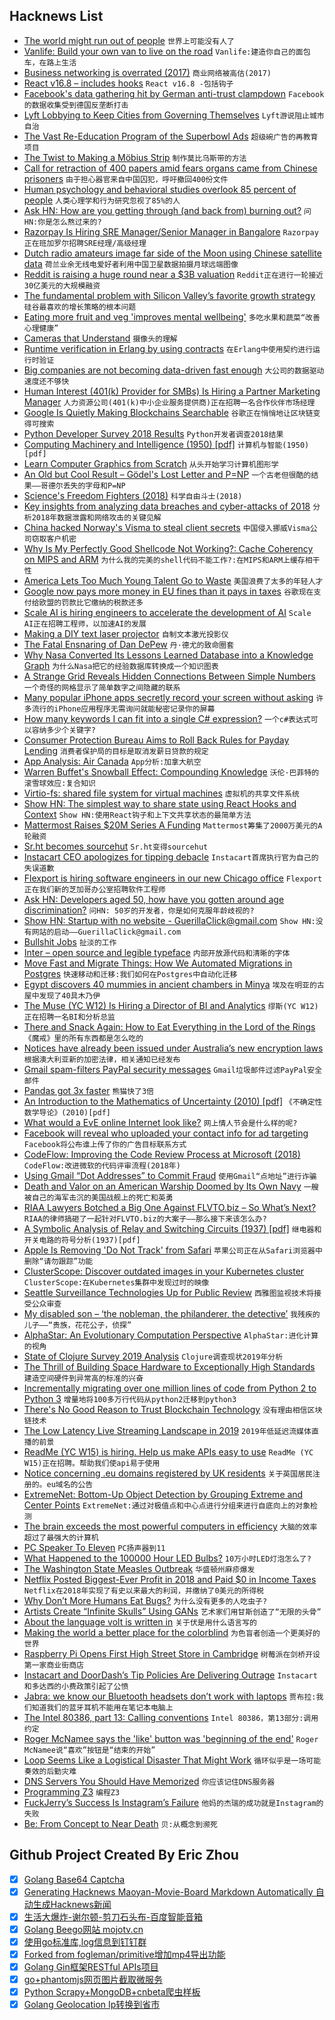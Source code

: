 ## Hacknews List


- [The world might run out of people](https://www.wired.com/story/the-world-might-actually-run-out-of-people/)  `世界上可能没有人了`
- [Vanlife: Build your own van to live on the road](https://divineontheroad.com/build-a-van/)  `Vanlife:建造你自己的面包车，在路上生活`
- [Business networking is overrated (2017)](https://www.nytimes.com/2017/08/24/opinion/sunday/networking-connections-business.html)  `商业网络被高估(2017)`
- [React v16.8 – includes hooks](https://reactjs.org/blog/2019/02/06/react-v16.8.0.html)  `React v16.8 -包括钩子`
- [Facebook&#39;s data gathering hit by German anti-trust clampdown](https://www.reuters.com/article/us-facebook-germany/facebooks-data-gathering-hit-by-german-anti-trust-clampdown-idUSKCN1PW0SW)  `Facebook的数据收集受到德国反垄断打击`
- [Lyft Lobbying to Keep Cities from Governing Themselves](https://humantransit.org/2019/02/lyft-lobbying-to-keep-cities-from-governing-themselves.html)  `Lyft游说阻止城市自治`
- [The Vast Re-Education Program of the Superbowl Ads](http://churchlife.nd.edu/2019/02/05/the-vast-re-education-program-of-the-superbowl-ads/)  `超级碗广告的再教育项目`
- [The Twist to Making a Möbius Strip](https://www.quantamagazine.org/the-hidden-twist-to-making-a-mobius-strip-20170209)  `制作莫比乌斯带的方法`
- [Call for retraction of 400 papers amid fears organs came from Chinese prisoners](https://www.theguardian.com/science/2019/feb/06/call-for-retraction-of-400-scientific-papers-amid-fears-organs-came-from-chinese-prisoners)  `由于担心器官来自中国囚犯，呼吁撤回400份文件`
- [Human psychology and behavioral studies overlook 85 percent of people](https://www.sapiens.org/culture/weird-cultures-human-nature/)  `人类心理学和行为研究忽视了85%的人`
- [Ask HN: How are you getting through (and back from) burning out?](item?id=19094945)  `问HN:你是怎么熬过来的?`
- [Razorpay Is Hiring SRE Manager/Senior Manager in Bangalore](item?id=19094524)  `Razorpay正在班加罗尔招聘SRE经理/高级经理`
- [Dutch radio amateurs image far side of the Moon using Chinese satellite data](https://www.camras.nl/en/blog/2018/precious-earth-and-lunar-far-side/)  `荷兰业余无线电爱好者利用中国卫星数据拍摄月球远端图像`
- [Reddit is raising a huge round near a $3B valuation](https://techcrunch.com/2019/02/05/raiseit/)  `Reddit正在进行一轮接近30亿美元的大规模融资`
- [The fundamental problem with Silicon Valley’s favorite growth strategy](https://qz.com/1540608/the-problem-with-silicon-valleys-obsession-with-blitzscaling-growth/)  `硅谷最喜欢的增长策略的根本问题`
- [Eating more fruit and veg &#39;improves mental wellbeing&#39;](https://www.nhs.uk/news/food-and-diet/eating-more-fruit-and-veg-improves-mental-wellbeing/)  `多吃水果和蔬菜“改善心理健康”`
- [Cameras that Understand](https://www.ben-evans.com/benedictevans/2019/2/5/cameras-that-understand)  `摄像头的理解`
- [Runtime verification in Erlang by using contracts](https://arxiv.org/abs/1808.07937)  `在Erlang中使用契约进行运行时验证`
- [Big companies are not becoming data-driven fast enough](https://techcrunch.com/2019/02/06/big-companies-are-not-becoming-data-driven-fast-enough/)  `大公司的数据驱动速度还不够快`
- [Human Interest (401(k) Provider for SMBs) Is Hiring a Partner Marketing Manager](https://humaninterest.com/careers)  `人力资源公司(401(k)中小企业服务提供商)正在招聘一名合作伙伴市场经理`
- [Google Is Quietly Making Blockchains Searchable](https://www.forbes.com/sites/michaeldelcastillo/2019/02/04/navigating-bitcoin-ethereum-xrp-how-google-is-quietly-making-blockchains-searchable/)  `谷歌正在悄悄地让区块链变得可搜索`
- [Python Developer Survey 2018 Results](https://www.jetbrains.com/research/python-developers-survey-2018/)  `Python开发者调查2018结果`
- [Computing Machinery and Intelligence (1950) [pdf]](https://academic.oup.com/mind/article-pdf/LIX/236/433/9866119/433.pdf)  `计算机与智能(1950)[pdf]`
- [Learn Computer Graphics from Scratch](http://www.scratchapixel.com/)  `从头开始学习计算机图形学`
- [An Old but Cool Result – Gödel&#39;s Lost Letter and P=NP](https://rjlipton.wordpress.com/2019/02/06/an-old-but-cool-result/)  `一个古老但很酷的结果——哥德尔丢失的字母和P=NP`
- [Science&#39;s Freedom Fighters (2018)](https://lareviewofbooks.org/article/sciences-freedom-fighters/)  `科学自由斗士(2018)`
- [Key insights from analyzing data breaches and cyber-attacks of 2018](https://www.templarbit.com/blog/2019/01/10/we-analyzed-data-breaches-and-cyber-attacks-of-2018-here-are-the-key-insights/)  `分析2018年数据泄露和网络攻击的关键见解`
- [China hacked Norway&#39;s Visma to steal client secrets](https://www.reuters.com/article/us-china-cyber-norway-visma/china-hacked-norways-visma-to-steal-client-secrets-investigators-idUSKCN1PV141)  `中国侵入挪威Visma公司窃取客户机密`
- [Why Is My Perfectly Good Shellcode Not Working?: Cache Coherency on MIPS and ARM](https://blog.senr.io/blog/why-is-my-perfectly-good-shellcode-not-working-cache-coherency-on-mips-and-arm)  `为什么我的完美的shell代码不能工作?:在MIPS和ARM上缓存相干性`
- [America Lets Too Much Young Talent Go to Waste](https://www.bloomberg.com/opinion/articles/2019-02-06/america-neglects-talent-of-too-many-of-its-best-and-brightest)  `美国浪费了太多的年轻人才`
- [Google now pays more money in EU fines than it pays in taxes](https://www.computing.co.uk/ctg/news/3070492/google-now-pays-more-money-in-eu-fines-than-it-pays-in-taxes)  `谷歌现在支付给欧盟的罚款比它缴纳的税款还多`
- [Scale AI is hiring engineers to accelerate the development of AI](https://scale.ai/about#jobs)  `Scale AI正在招聘工程师，以加速AI的发展`
- [Making a DIY text laser projector](https://habr.com/en/post/438618/)  `自制文本激光投影仪`
- [The Fatal Ensnaring of Dan DePew](https://www.nybooks.com/daily/2019/02/05/the-fatal-ensnaring-of-dan-depew/)  `丹·德尤的致命圈套`
- [Why Nasa Converted Its Lessons Learned Database into a Knowledge Graph](https://blog.nuclino.com/why-nasa-converted-its-lessons-learned-database-into-a-knowledge-graph)  `为什么Nasa把它的经验数据库转换成一个知识图表`
- [A Strange Grid Reveals Hidden Connections Between Simple Numbers](https://www.quantamagazine.org/the-sum-product-problem-shows-how-addition-and-multiplication-constrain-each-other-20190206/)  `一个奇怪的网格显示了简单数字之间隐藏的联系`
- [Many popular iPhone apps secretly record your screen without asking](https://techcrunch.com/2019/02/06/iphone-session-replay-screenshots/)  `许多流行的iPhone应用程序无需询问就能秘密记录你的屏幕`
- [How many keywords I can fit into a single C# expression?](https://www.tabsoverspaces.com/233768-how-many-keywords-i-can-fit-into-a-single-csharp-expression)  `一个c#表达式可以容纳多少个关键字?`
- [Consumer Protection Bureau Aims to Roll Back Rules for Payday Lending](https://www.npr.org/2019/02/06/691944789/consumer-protection-bureau-aims-to-roll-back-rules-for-payday-lending)  `消费者保护局的目标是取消发薪日贷款的规定`
- [App Analysis: Air Canada](http://theappanalyst.com/aircanada.html)  `App分析:加拿大航空`
- [Warren Buffet&#39;s Snowball Effect: Compounding Knowledge](https://fs.blog/2019/02/compounding-knowledge/)  `沃伦·巴菲特的滚雪球效应:复合知识`
- [Virtio-fs: shared file system for virtual machines](https://lore.kernel.org/lkml/20181210171318.16998-1-vgoyal@redhat.com/)  `虚拟机的共享文件系统`
- [Show HN: The simplest way to share state using React Hooks and Context](https://github.com/diegohaz/constate)  `Show HN:使用React钩子和上下文共享状态的最简单方法`
- [Mattermost Raises $20M Series A Funding](https://mattermost.com/blog/mattermost-raises-20m-series-a-funding/)  `Mattermost筹集了2000万美元的A轮融资`
- [Sr.ht becomes sourcehut](https://sourcehut.org/)  `Sr.ht变得sourcehut`
- [Instacart CEO apologizes for tipping debacle](https://techcrunch.com/2019/02/06/instacart-ceo-apologizes-for-tipping-debacle/)  `Instacart首席执行官为自己的失误道歉`
- [Flexport is hiring software engineers in our new Chicago office](https://www.flexport.com/careers/job/1432495)  `Flexport正在我们新的芝加哥办公室招聘软件工程师`
- [Ask HN: Developers aged 50, how have you gotten around age discrimination?](item?id=19100129)  `问HN: 50岁的开发者，你是如何克服年龄歧视的?`
- [Show HN: Startup with no website - GuerillaClick@gmail.com](item?id=19094818)  `Show HN:没有网站的启动——GuerillaClick@gmail.com`
- [Bullshit Jobs](https://en.wikipedia.org/wiki/Bullshit_Jobs)  `扯淡的工作`
- [Inter – open source and legible typeface](https://github.com/rsms/inter)  `内部开放源代码和清晰的字体`
- [Move Fast and Migrate Things: How We Automated Migrations in Postgres](https://benchling.engineering/move-fast-and-migrate-things-how-we-automated-migrations-in-postgres-d60aba0fc3d4?)  `快速移动和迁移:我们如何在Postgres中自动化迁移`
- [Egypt discovers 40 mummies in ancient chambers in Minya](https://www.timesofisrael.com/egypt-discovers-40-mummies-in-ancient-chambers-in-minya/)  `埃及在明亚的古屋中发现了40具木乃伊`
- [The Muse (YC W12) Is Hiring a Director of BI and Analytics](https://www.themuse.com/jobs/themuse/director-of-analytics-and-bi)  `缪斯(YC W12)正在招聘一名BI和分析总监`
- [There and Snack Again: How to Eat Everything in the Lord of the Rings](https://www.nate-crowley.com/single-post/2019/02/05/There-and-Snack-Again-How-to-eat-everything-in-Lord-of-the-Rings)  `《魔戒》里的所有东西都是怎么吃的`
- [Notices have already been issued under Australia’s new encryption laws](https://www.innovationaus.com/2019/02/AA-bill-notices-already-issued)  `根据澳大利亚新的加密法律，相关通知已经发布`
- [Gmail spam-filters PayPal security messages](https://github.com/nh2/gmail-spamfilters-paypal-security-messages#if-paypal-cant-get-past-gmails-spam-filter-then-who-can)  `Gmail垃圾邮件过滤PayPal安全邮件`
- [Pandas got 3x faster](https://prakhartechviz.blogspot.com/2019/01/faster-pandas-even-on-your-laptop.html)  `熊猫快了3倍`
- [An Introduction to the Mathematics of Uncertainty (2010) [pdf]](https://www.creighton.edu/fileadmin/user/CCAS/programs/fuzzy_math/docs/MOU.pdf)  `《不确定性数学导论》(2010)[pdf]`
- [What would a EvE online Internet look like?](https://blog.benjojo.co.uk/post/eve-online-bgp-internet)  `网上情人节会是什么样的呢?`
- [Facebook will reveal who uploaded your contact info for ad targeting](https://techcrunch.com/2019/02/06/why-am-i-seeing-this-ad/)  `Facebook将公布谁上传了你的广告目标联系方式`
- [CodeFlow: Improving the Code Review Process at Microsoft (2018)](https://queue.acm.org/detail.cfm?id=3292420)  `CodeFlow:改进微软的代码评审流程(2018年)`
- [Using Gmail “Dot Addresses” to Commit Fraud](https://www.schneier.com/blog/archives/2019/02/using_gmail_dot.html)  `使用Gmail“点地址”进行诈骗`
- [Death and Valor on an American Warship Doomed by Its Own Navy](https://features.propublica.org/navy-accidents/uss-fitzgerald-destroyer-crash-crystal/)  `一艘被自己的海军击沉的美国战舰上的死亡和英勇`
- [RIAA Lawyers Botched a Big One Against FLVTO.biz – So What’s Next?](https://www.digitalmusicnews.com/2019/01/25/riaa-flvto-biz/)  `RIAA的律师搞砸了一起针对FLVTO.biz的大案子——那么接下来该怎么办?`
- [A Symbolic Analysis of Relay and Switching Circuits (1937) [pdf]](https://www.cs.virginia.edu/~evans/greatworks/shannon38.pdf)  `继电器和开关电路的符号分析(1937)[pdf]`
- [Apple Is Removing &#39;Do Not Track&#39; from Safari](https://gizmodo.com/apple-is-removing-do-not-track-from-safari-1832400768)  `苹果公司正在从Safari浏览器中删除“请勿跟踪”功能`
- [ClusterScope: Discover outdated images in your Kubernetes cluster](https://www.replicated.com/clusterscope/)  `ClusterScope:在Kubernetes集群中发现过时的映像`
- [Seattle Surveillance Technologies Up for Public Review](http://www.seattle.gov/tech/initiatives/privacy/surveillance-technologies)  `西雅图监视技术将接受公众审查`
- [My disabled son – ‘the nobleman, the philanderer, the detective’](https://www.bbc.co.uk/news/disability-47064773)  `我残疾的儿子——“贵族，花花公子，侦探”`
- [AlphaStar: An Evolutionary Computation Perspective](https://arxiv.org/abs/1902.01724)  `AlphaStar:进化计算的视角`
- [State of Clojure Survey 2019 Analysis](https://danielcompton.net/2019/02/06/clojure-survey-2019)  `Clojure调查现状2019年分析`
- [The Thrill of Building Space Hardware to Exceptionally High Standards](https://hackaday.com/2019/02/04/the-thrill-of-building-space-hardware-to-exceptionally-high-standards/)  `建造空间硬件到异常高的标准的兴奋`
- [Incrementally migrating over one million lines of code from Python 2 to Python 3](https://blogs.dropbox.com/tech/2019/02/incrementally-migrating-over-one-million-lines-of-code-from-python-2-to-python-3/)  `增量地将100多万行代码从python2迁移到python3`
- [There&#39;s No Good Reason to Trust Blockchain Technology](https://www.wired.com/story/theres-no-good-reason-to-trust-blockchain-technology/)  `没有理由相信区块链技术`
- [The Low Latency Live Streaming Landscape in 2019](https://mux.com/blog/the-low-latency-live-streaming-landscape-in-2019/)  `2019年低延迟流媒体直播的前景`
- [ReadMe (YC W15) is hiring. Help us make APIs easy to use](http://readme.io/careers)  `ReadMe (YC W15)正在招聘。帮助我们使api易于使用`
- [Notice concerning .eu domains registered by UK residents](https://eurid.eu/en/register-a-eu-domain/brexit-notice/)  `关于英国居民注册的。eu域名的公告`
- [ExtremeNet: Bottom-Up Object Detection by Grouping Extreme and Center Points](https://github.com/xingyizhou/ExtremeNet)  `ExtremeNet:通过对极值点和中心点进行分组来进行自底向上的对象检测`
- [The brain exceeds the most powerful computers in efficiency](https://mindmatters.ai/2019/02/the-brain-exceeds-the-most-powerful-computers-in-efficiency/)  `大脑的效率超过了最强大的计算机`
- [PC Speaker To Eleven](https://habr.com/en/post/439192/)  `PC扬声器到11`
- [What Happened to the 100000 Hour LED Bulbs?](https://hackaday.com/2019/02/05/what-happened-to-the-100000-hour-led-bulbs/)  `10万小时LED灯泡怎么了?`
- [The Washington State Measles Outbreak](https://www.washingtonpost.com/national/health-science/it-will-take-off-like-a-wildfire-the-unique-dangers-of-the-washington-state-measles-outbreak/2019/02/06/cfd5088a-28fa-11e9-b011-d8500644dc98_story.html)  `华盛顿州麻疹爆发`
- [Netflix Posted Biggest-Ever Profit in 2018 and Paid $0 in Income Taxes](https://itep.org/netflix-posted-biggest-ever-profit-in-2018-and-paid-0-in-income-taxes/)  `Netflix在2018年实现了有史以来最大的利润，并缴纳了0美元的所得税`
- [Why Don’t More Humans Eat Bugs?](https://www.sapiens.org/culture/eat-bugs/)  `为什么没有更多的人吃虫子?`
- [Artists Create “Infinite Skulls” Using GANs](https://www.artnome.com/news/2019/1/22/ai-artist-robbie-barrat-and-painter-ronan-barrot-collaborate-on-infinite-skulls)  `艺术家们用甘斯创造了“无限的头骨”`
- [About the language volt is written in](https://volt.ws/lang)  `关于伏是用什么语言写的`
- [Making the world a better place for the colorblind](https://wearecolorblind.com/)  `为色盲者创造一个更美好的世界`
- [Raspberry Pi Opens First High Street Store in Cambridge](https://www.bbc.com/news/uk-england-cambridgeshire-47143411)  `树莓派在剑桥开设第一家商业街商店`
- [Instacart and DoorDash’s Tip Policies Are Delivering Outrage](https://www.nytimes.com/2019/02/06/technology/instacart-doordash-tipping-deliveries.html)  `Instacart和多达西的小费政策引起了公愤`
- [Jabra: we know our Bluetooth headsets don’t work with laptops](https://medium.com/@daniel_36042/jabra-we-know-our-bluetooth-headsets-dont-work-with-laptops-sorry-no-refunds-80ed4cb2fc6f)  `贾布拉:我们知道我们的蓝牙耳机不能用在笔记本电脑上`
- [The Intel 80386, part 13: Calling conventions](https://blogs.msdn.microsoft.com/oldnewthing/20190206-00/?p=100875)  `Intel 80386，第13部分:调用约定`
- [Roger McNamee says the &#39;like&#39; button was &#39;beginning of the end&#39;](https://www.cbc.ca/radio/thecurrent/why-a-former-facebook-adviser-says-the-like-button-was-beginning-of-the-end-of-company-s-good-old-days-1.5007542)  `Roger McNamee说“喜欢”按钮是“结束的开始”`
- [Loop Seems Like a Logistical Disaster That Might Work](https://slate.com/technology/2019/02/consumption-loop-might-actually-work.html)  `循环似乎是一场可能奏效的后勤灾难`
- [DNS Servers You Should Have Memorized](https://danielmiessler.com/blog/dns-servers-you-should-have-memorized/)  `你应该记住DNS服务器`
- [Programming Z3](https://theory.stanford.edu/~nikolaj/programmingz3.html)  `编程Z3`
- [FuckJerry’s Success Is Instagram’s Failure](http://nymag.com/intelligencer/2019/02/how-instagram-enables-fuckjerrys-success.html)  `他妈的杰瑞的成功就是Instagram的失败`
- [Be: From Concept to Near Death](https://mondaynote.com/50-years-in-tech-part-15-be-from-concept-to-near-death-f69c64d8725e)  `贝:从概念到濒死`

## Github Project Created By Eric Zhou

- [x] [Golang Base64 Captcha](https://github.com/mojocn/base64Captcha)
- [x] [Generating Hacknews Maoyan-Movie-Board Markdown Automatically 自动生成Hacknews新闻](https://github.com/dejavuzhou/md-genie)
- [x] [生活大爆炸-谢尔顿-剪刀石头布-百度智能音箱](https://github.com/mojocn/dueros-bang-game)
- [x] [Golang Beego网站 mojotv.cn](https://github.com/mojocn/www.mojotv.cn)
- [x] [使用go标准库,log信息到钉钉群](https://github.com/mojocn/dooger)
- [x] [Forked from fogleman/primitive增加mp4导出功能](https://github.com/mojocn/primitive)
- [x] [Golang Gin框架RESTful APIs项目](https://github.com/JJJJJJJerk/ezier-golang-web-api-framework)
- [x] [go+phantomjs网页图片截取微服务](https://github.com/mojocn/screen_shot)
- [x] [Python Scrapy+MongoDB+cnbeta爬虫样板](https://github.com/mojocn/scrapy_mongodb_boilerplate_cnbeta)
- [x] [Golang Geolocation Ip转换到省市](https://github.com/mojocn/ip2location)